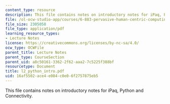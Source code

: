 ```yaml
---
content_type: resource
description: This file contains notes on introductory notes for iPaq, Python and Connectivity.
file: /ol-ocw-studio-app/courses/6-883-pervasive-human-centric-computing-sma-5508-spring-2006/16af5502ace4e084c0e06f2757875eb5_l2_python_intro.pdf
file_size: 2305058
file_type: application/pdf
learning_resource_types:
- Lecture Notes
license: https://creativecommons.org/licenses/by-nc-sa/4.0/
ocw_type: OCWFile
parent_title: Lecture Notes
parent_type: CourseSection
parent_uid: a8c50161-3362-2f62-aaa2-7c5225f388bf
resourcetype: Document
title: l2_python_intro.pdf
uid: 16af5502-ace4-e084-c0e0-6f2757875eb5
---
```

This file contains notes on introductory notes for iPaq, Python and Connectivity.